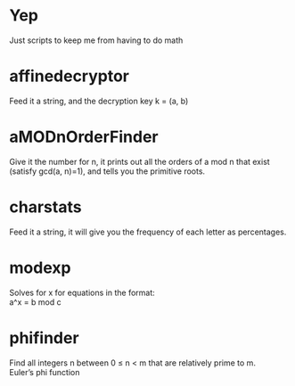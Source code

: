 # Yep
Just scripts to keep me from having to do math <br>
# affinedecryptor
Feed it a string, and the decryption key k = (a, b) <br> 
# aMODnOrderFinder
Give it the number for n, it prints out all the orders of a mod n that exist (satisfy gcd(a, n)=1), and tells you the primitive roots. <br>
# charstats
Feed it a string, it will give you the frequency of each letter as percentages. <br> 
# modexp
Solves for x for equations in the format: <br>
a^x = b mod c <br>
# phifinder 
Find all integers n between 0 ≤ n < m that are relatively prime to m. <br>
Euler’s phi function
